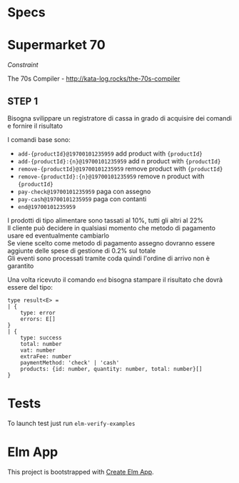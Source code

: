 # Specs

# Supermarket 70

*Constraint*

The 70s Compiler - http://kata-log.rocks/the-70s-compiler

##  STEP 1

Bisogna svilippare un registratore di cassa in grado di acquisire dei comandi e fornire il risultato

I comandi base sono:

- `add-{productId}@19700101235959` add product with `{productId}`
- `add-{productId}:{n}@19700101235959` add n product with `{productId}`
- `remove-{productId}@19700101235959` remove product with `{productId}`
- `remove-{productId}:{n}@19700101235959` remove n product with `{productId}`
- `pay-check@19700101235959` paga con assegno
- `pay-cash@19700101235959` paga con contanti
- `end@19700101235959`

I prodotti di tipo alimentare sono tassati al 10%, tutti gli altri al 22%\
Il cliente può decidere in qualsiasi momento che metodo di pagamento usare ed eventualmente cambiarlo\
Se viene scelto come metodo di pagamento assegno dovranno essere aggiunte delle spese di gestione di 0.2% sul totale\
Gli eventi sono processati tramite coda quindi l'ordine di arrivo non è garantito


Una volta ricevuto il comando `end` bisogna stampare il risultato che dovrà essere del tipo:

```
type result<E> =
| {
    type: error
    errors: E[]
}
| {
    type: success
    total: number
    vat: number
    extraFee: number
    paymentMethod: 'check' | 'cash'
    products: {id: number, quantity: number, total: number}[]
}
```


# Tests

To launch test just run ```elm-verify-examples```

# Elm App

This project is bootstrapped with [Create Elm App](https://github.com/halfzebra/create-elm-app).
